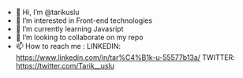 - 👋 Hi, I’m @tarikuslu
- 👀 I’m interested in Front-end technologies 
- 🌱 I’m currently learning Javasript
- 💞️ I’m looking to collaborate on my repo
- 📫 How to reach me : LINKEDIN: https://www.linkedin.com/in/tar%C4%B1k-u-55577b13a/
                        TWITTER: https://twitter.com/Tarik__uslu

<!---
tarikuslu/tarikuslu is a ✨ special ✨ repository because its `README.md` (this file) appears on your GitHub profile.
You can click the Preview link to take a look at your changes.
--->
